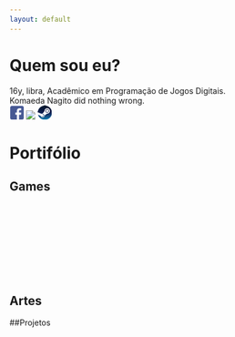 ```yaml
---
layout: default
---
```

# Quem sou eu?  
16y, libra, Acadêmico em Programação de Jogos Digitais.  
Komaeda Nagito did nothing wrong.  
[![](facebook.png)](https://www.facebook.com/pqpsamia)
[![](twitter:.png)](https://twitter.com/pqpsamia)
[![](steam.png)](http://steamcommunity.com/id/pqpsamia)  
# Portifólio

## Games


#### 
[![]()]()


#### 

[![]()]()


#### 

[![]()]()

#### 

[![]()]()

## Artes

##Projetos
